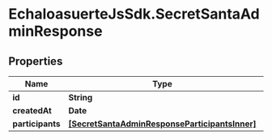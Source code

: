 # EchaloasuerteJsSdk.SecretSantaAdminResponse

## Properties

Name | Type | Description | Notes
------------ | ------------- | ------------- | -------------
**id** | **String** |  | [optional] 
**createdAt** | **Date** |  | [optional] 
**participants** | [**[SecretSantaAdminResponseParticipantsInner]**](SecretSantaAdminResponseParticipantsInner.md) |  | [optional] 


